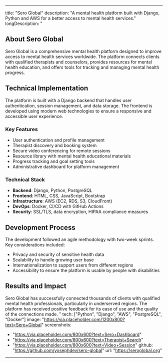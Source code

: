 
---
title: "Sero Global"
description: "A mental health platform built with Django, Python and AWS for a better access to mental health services."
longDescription: "
## About Sero Global

Sero Global is a comprehensive mental health platform designed to improve access to mental health services worldwide. The platform connects clients with qualified therapists and counselors, provides resources for mental health education, and offers tools for tracking and managing mental health progress.

## Technical Implementation

The platform is built with a Django backend that handles user authentication, session management, and data storage. The frontend is developed using modern web technologies to ensure a responsive and accessible user experience.

### Key Features

- User authentication and profile management
- Therapist discovery and booking system
- Secure video conferencing for remote sessions
- Resource library with mental health educational materials
- Progress tracking and goal setting tools
- Administrative dashboard for platform management

### Technical Stack

- **Backend**: Django, Python, PostgreSQL
- **Frontend**: HTML, CSS, JavaScript, Bootstrap
- **Infrastructure**: AWS (EC2, RDS, S3, CloudFront)
- **DevOps**: Docker, CI/CD with GitHub Actions
- **Security**: SSL/TLS, data encryption, HIPAA compliance measures

## Development Process

The development followed an agile methodology with two-week sprints. Key considerations included:

- Privacy and security of sensitive health data
- Scalability to handle growing user base
- Internationalization to support users from different regions
- Accessibility to ensure the platform is usable by people with disabilities

## Results and Impact

Sero Global has successfully connected thousands of clients with qualified mental health professionals, particularly in underserved regions. The platform has received positive feedback for its ease of use and the quality of the connections made.
"
tech: ["Python", "Django", "AWS", "PostgreSQL", "Docker"]
image: "https://via.placeholder.com/1200x800?text=Sero+Global"
screenshots:
  - "https://via.placeholder.com/800x600?text=Sero+Dashboard"
  - "https://via.placeholder.com/800x600?text=Therapist+Search"
  - "https://via.placeholder.com/800x600?text=Video+Session"
github: "https://github.com/yosephdev/sero-global"
url: "https://seroglobal.org"
---
